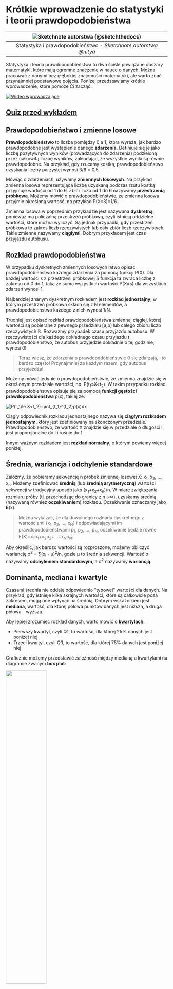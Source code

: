 <!--
CO_OP_TRANSLATOR_METADATA:
{
  "original_hash": "b706a07cfa87ba091cbb91e0aa775600",
  "translation_date": "2025-08-24T00:07:57+00:00",
  "source_file": "1-Introduction/04-stats-and-probability/README.md",
  "language_code": "pl"
}
-->
# Krótkie wprowadzenie do statystyki i teorii prawdopodobieństwa

|![ Sketchnote autorstwa [(@sketchthedocs)](https://sketchthedocs.dev) ](../../sketchnotes/04-Statistics-Probability.png)|
|:---:|
| Statystyka i prawdopodobieństwo - _Sketchnote autorstwa [@nitya](https://twitter.com/nitya)_ |

Statystyka i teoria prawdopodobieństwa to dwa ściśle powiązane obszary matematyki, które mają ogromne znaczenie w nauce o danych. Można pracować z danymi bez głębokiej znajomości matematyki, ale warto znać przynajmniej podstawowe pojęcia. Poniżej przedstawiamy krótkie wprowadzenie, które pomoże Ci zacząć.

[![Wideo wprowadzające](../../../../1-Introduction/04-stats-and-probability/images/video-prob-and-stats.png)](https://youtu.be/Z5Zy85g4Yjw)

## [Quiz przed wykładem](https://purple-hill-04aebfb03.1.azurestaticapps.net/quiz/6)

## Prawdopodobieństwo i zmienne losowe

**Prawdopodobieństwo** to liczba pomiędzy 0 a 1, która wyraża, jak bardzo prawdopodobne jest wystąpienie danego **zdarzenia**. Definiuje się je jako liczbę pozytywnych wyników (prowadzących do zdarzenia) podzieloną przez całkowitą liczbę wyników, zakładając, że wszystkie wyniki są równie prawdopodobne. Na przykład, gdy rzucamy kostką, prawdopodobieństwo uzyskania liczby parzystej wynosi 3/6 = 0,5.

Mówiąc o zdarzeniach, używamy **zmiennych losowych**. Na przykład zmienna losowa reprezentująca liczbę uzyskaną podczas rzutu kostką przyjmuje wartości od 1 do 6. Zbiór liczb od 1 do 6 nazywamy **przestrzenią próbkową**. Możemy mówić o prawdopodobieństwie, że zmienna losowa przyjmie określoną wartość, na przykład P(X=3)=1/6.

Zmienna losowa w poprzednim przykładzie jest nazywana **dyskretną**, ponieważ ma policzalną przestrzeń próbkową, czyli istnieją oddzielne wartości, które można wyliczyć. Są jednak przypadki, gdy przestrzeń próbkowa to zakres liczb rzeczywistych lub cały zbiór liczb rzeczywistych. Takie zmienne nazywamy **ciągłymi**. Dobrym przykładem jest czas przyjazdu autobusu.

## Rozkład prawdopodobieństwa

W przypadku dyskretnych zmiennych losowych łatwo opisać prawdopodobieństwo każdego zdarzenia za pomocą funkcji P(X). Dla każdej wartości *s* z przestrzeni próbkowej *S* funkcja ta zwraca liczbę z zakresu od 0 do 1, taką że suma wszystkich wartości P(X=s) dla wszystkich zdarzeń wynosi 1.

Najbardziej znanym dyskretnym rozkładem jest **rozkład jednostajny**, w którym przestrzeń próbkowa składa się z N elementów, a prawdopodobieństwo każdego z nich wynosi 1/N.

Trudniej jest opisać rozkład prawdopodobieństwa zmiennej ciągłej, której wartości są pobierane z pewnego przedziału [a,b] lub całego zbioru liczb rzeczywistych ℝ. Rozważmy przypadek czasu przyjazdu autobusu. W rzeczywistości dla każdego dokładnego czasu przyjazdu *t* prawdopodobieństwo, że autobus przyjedzie dokładnie o tej godzinie, wynosi 0!

> Teraz wiesz, że zdarzenia o prawdopodobieństwie 0 się zdarzają, i to bardzo często! Przynajmniej za każdym razem, gdy autobus przyjeżdża!

Możemy mówić jedynie o prawdopodobieństwie, że zmienna znajdzie się w określonym przedziale wartości, np. P(t<sub>1</sub>≤X<t<sub>2</sub>). W takim przypadku rozkład prawdopodobieństwa opisuje się za pomocą **funkcji gęstości prawdopodobieństwa** p(x), takiej że:

![P(t_1\le X<t_2)=\int_{t_1}^{t_2}p(x)dx](../../../../1-Introduction/04-stats-and-probability/images/probability-density.png)

Ciągły odpowiednik rozkładu jednostajnego nazywa się **ciągłym rozkładem jednostajnym**, który jest zdefiniowany na skończonym przedziale. Prawdopodobieństwo, że wartość X znajdzie się w przedziale o długości l, jest proporcjonalne do l i rośnie do 1.

Innym ważnym rozkładem jest **rozkład normalny**, o którym powiemy więcej poniżej.

## Średnia, wariancja i odchylenie standardowe

Załóżmy, że pobieramy sekwencję n próbek zmiennej losowej X: x<sub>1</sub>, x<sub>2</sub>, ..., x<sub>n</sub>. Możemy zdefiniować **średnią** (lub **średnią arytmetyczną**) wartości sekwencji w tradycyjny sposób jako (x<sub>1</sub>+x<sub>2</sub>+x<sub>n</sub>)/n. W miarę zwiększania rozmiaru próby (tj. przechodząc do granicy z n→∞), uzyskamy średnią (nazywaną również **oczekiwaniem**) rozkładu. Oczekiwanie oznaczamy jako **E**(x).

> Można wykazać, że dla dowolnego rozkładu dyskretnego z wartościami {x<sub>1</sub>, x<sub>2</sub>, ..., x<sub>N</sub>} i odpowiadającymi im prawdopodobieństwami p<sub>1</sub>, p<sub>2</sub>, ..., p<sub>N</sub>, oczekiwanie będzie równe E(X)=x<sub>1</sub>p<sub>1</sub>+x<sub>2</sub>p<sub>2</sub>+...+x<sub>N</sub>p<sub>N</sub>.

Aby określić, jak bardzo wartości są rozproszone, możemy obliczyć wariancję σ<sup>2</sup> = ∑(x<sub>i</sub> - μ)<sup>2</sup>/n, gdzie μ to średnia sekwencji. Wartość σ nazywamy **odchyleniem standardowym**, a σ<sup>2</sup> nazywamy **wariancją**.

## Dominanta, mediana i kwartyle

Czasami średnia nie oddaje odpowiednio "typowej" wartości dla danych. Na przykład, gdy istnieje kilka skrajnych wartości, które są całkowicie poza zakresem, mogą one wpłynąć na średnią. Dobrym wskaźnikiem jest **mediana**, wartość, dla której połowa punktów danych jest niższa, a druga połowa - wyższa.

Aby lepiej zrozumieć rozkład danych, warto mówić o **kwartylach**:

* Pierwszy kwartyl, czyli Q1, to wartość, dla której 25% danych jest poniżej niej
* Trzeci kwartyl, czyli Q3, to wartość, dla której 75% danych jest poniżej niej

Graficznie możemy przedstawić zależność między medianą a kwartylami na diagramie zwanym **box plot**:

<img src="images/boxplot_explanation.png" width="50%"/>

Tutaj obliczamy również **rozstęp międzykwartylowy** IQR=Q3-Q1 oraz tzw. **wartości odstające** - wartości, które znajdują się poza granicami [Q1-1.5*IQR,Q3+1.5*IQR].

Dla skończonego rozkładu zawierającego niewielką liczbę możliwych wartości dobrą "typową" wartością jest ta, która pojawia się najczęściej, czyli **dominanta**. Często stosuje się ją do danych kategorycznych, takich jak kolory. Rozważmy sytuację, gdy mamy dwie grupy ludzi - jedni zdecydowanie preferują czerwony, a inni niebieski. Jeśli zakodujemy kolory liczbami, średnia wartość ulubionego koloru znajdzie się gdzieś w spektrum pomarańczowo-zielonym, co nie wskazuje rzeczywistej preferencji żadnej z grup. Jednak dominanta będzie jednym z kolorów lub oboma kolorami, jeśli liczba osób głosujących na nie jest równa (w takim przypadku próbkę nazywamy **wielomodalną**).

## Dane rzeczywiste

Analizując dane z rzeczywistości, często nie są one zmiennymi losowymi w sensie, że nie przeprowadzamy eksperymentów z nieznanym wynikiem. Na przykład, rozważmy drużynę baseballową i ich dane fizyczne, takie jak wzrost, waga i wiek. Te liczby nie są dokładnie losowe, ale nadal możemy zastosować te same pojęcia matematyczne. Na przykład sekwencję wag ludzi można uznać za sekwencję wartości pobranych z pewnej zmiennej losowej. Poniżej znajduje się sekwencja wag rzeczywistych graczy baseballowych z [Major League Baseball](http://mlb.mlb.com/index.jsp), zaczerpnięta z [tego zestawu danych](http://wiki.stat.ucla.edu/socr/index.php/SOCR_Data_MLB_HeightsWeights) (dla wygody pokazano tylko pierwsze 20 wartości):

```
[180.0, 215.0, 210.0, 210.0, 188.0, 176.0, 209.0, 200.0, 231.0, 180.0, 188.0, 180.0, 185.0, 160.0, 180.0, 185.0, 197.0, 189.0, 185.0, 219.0]
```

> **Note**: Aby zobaczyć przykład pracy z tym zestawem danych, zajrzyj do [dołączonego notebooka](../../../../1-Introduction/04-stats-and-probability/notebook.ipynb). W tej lekcji znajduje się również wiele wyzwań, które możesz rozwiązać, dodając kod do tego notebooka. Jeśli nie wiesz, jak operować na danych, nie martw się - wrócimy do pracy z danymi w Pythonie później. Jeśli nie wiesz, jak uruchomić kod w Jupyter Notebook, zapoznaj się z [tym artykułem](https://soshnikov.com/education/how-to-execute-notebooks-from-github/).

Oto box plot pokazujący średnią, medianę i kwartyle dla naszych danych:

![Box plot wag](../../../../1-Introduction/04-stats-and-probability/images/weight-boxplot.png)

Ponieważ nasze dane zawierają informacje o różnych **rolach** graczy, możemy również stworzyć box plot według roli - pozwoli nam to zrozumieć, jak wartości parametrów różnią się w zależności od roli. Tym razem rozważymy wzrost:

![Box plot według roli](../../../../1-Introduction/04-stats-and-probability/images/boxplot_byrole.png)

Ten diagram sugeruje, że średni wzrost pierwszych bazowych jest wyższy niż wzrost drugich bazowych. Później w tej lekcji nauczymy się, jak bardziej formalnie testować tę hipotezę i jak wykazać, że nasze dane są statystycznie istotne, aby to pokazać.

> Pracując z danymi rzeczywistymi, zakładamy, że wszystkie punkty danych są próbkami pobranymi z pewnego rozkładu prawdopodobieństwa. To założenie pozwala nam stosować techniki uczenia maszynowego i budować działające modele predykcyjne.

Aby zobaczyć, jaki jest rozkład naszych danych, możemy narysować wykres zwany **histogramem**. Oś X zawiera liczbę różnych przedziałów wag (tzw. **koszyków**), a oś pionowa pokazuje liczbę przypadków, w których próbka zmiennej losowej znalazła się w danym przedziale.

![Histogram danych rzeczywistych](../../../../1-Introduction/04-stats-and-probability/images/weight-histogram.png)

Z tego histogramu widać, że wszystkie wartości są skoncentrowane wokół pewnej średniej wagi, a im dalej od tej wagi, tym mniej wartości tej wagi jest spotykanych. Innymi słowy, jest bardzo mało prawdopodobne, że waga gracza baseballowego będzie bardzo różna od średniej wagi. Wariancja wag pokazuje, w jakim stopniu wagi mogą różnić się od średniej.

> Jeśli weźmiemy wagi innych osób, nie z ligi baseballowej, rozkład prawdopodobnie będzie inny. Jednak kształt rozkładu pozostanie taki sam, ale średnia i wariancja się zmienią. Tak więc, jeśli nauczymy nasz model na graczach baseballowych, prawdopodobnie da błędne wyniki, gdy zostanie zastosowany do studentów uniwersytetu, ponieważ podstawowy rozkład jest inny.

## Rozkład normalny

Rozkład wag, który widzieliśmy powyżej, jest bardzo typowy, a wiele pomiarów z rzeczywistości podąża za tym samym typem rozkładu, ale z różnymi średnimi i wariancjami. Ten rozkład nazywa się **rozkładem normalnym** i odgrywa bardzo ważną rolę w statystyce.

Użycie rozkładu normalnego to właściwy sposób na generowanie losowych wag potencjalnych graczy baseballowych. Gdy znamy średnią wagę `mean` i odchylenie standardowe `std`, możemy wygenerować 1000 próbek wag w następujący sposób:
```python
samples = np.random.normal(mean,std,1000)
``` 

Jeśli narysujemy histogram wygenerowanych próbek, zobaczymy obraz bardzo podobny do tego pokazanego powyżej. A jeśli zwiększymy liczbę próbek i liczbę koszyków, możemy wygenerować obraz rozkładu normalnego, który jest bliższy ideałowi:

![Rozkład normalny ze średnią=0 i odchyleniem standardowym=1](../../../../1-Introduction/04-stats-and-probability/images/normal-histogram.png)

*Rozkład normalny ze średnią=0 i odchyleniem standardowym=1*

## Przedziały ufności

Mówiąc o wagach graczy baseballowych, zakładamy, że istnieje pewna **zmienna losowa W**, która odpowiada idealnemu rozkładowi prawdopodobieństwa wag wszystkich graczy baseballowych (tzw. **populacja**). Nasza sekwencja wag odpowiada podzbiorowi wszystkich graczy baseballowych, który nazywamy **próbką**. Interesujące pytanie brzmi: czy możemy poznać parametry rozkładu W, tj. średnią i wariancję populacji?

Najprostszą odpowiedzią byłoby obliczenie średniej i wariancji naszej próbki. Jednak może się zdarzyć, że nasza losowa próbka nie odzwierciedla dokładnie całej populacji. Dlatego warto mówić o **przedziale ufności**.
> **Przedział ufności** to oszacowanie prawdziwej średniej populacji na podstawie naszej próby, które jest dokładne z określonym prawdopodobieństwem (lub **poziomem ufności**).
Przypuśćmy, że mamy próbkę X<sub>1</sub>, ..., X<sub>n</sub> z naszej dystrybucji. Za każdym razem, gdy losujemy próbkę z naszej dystrybucji, otrzymujemy inną wartość średnią μ. W związku z tym μ można uznać za zmienną losową. **Przedział ufności** z ufnością p to para wartości (L<sub>p</sub>,R<sub>p</sub>), taka że **P**(L<sub>p</sub>≤μ≤R<sub>p</sub>) = p, czyli prawdopodobieństwo, że zmierzona wartość średnia znajdzie się w przedziale, wynosi p.

Nie będziemy tutaj szczegółowo omawiać, jak oblicza się te przedziały ufności. Więcej szczegółów można znaleźć [na Wikipedii](https://en.wikipedia.org/wiki/Confidence_interval). W skrócie, definiujemy rozkład obliczonej średniej próbki względem prawdziwej średniej populacji, który nazywa się **rozkładem Studenta**.

> **Ciekawostka**: Rozkład Studenta został nazwany na cześć matematyka Williama Sealy Gosseta, który opublikował swoje prace pod pseudonimem "Student". Pracował w browarze Guinness, a według jednej z wersji jego pracodawca nie chciał, aby opinia publiczna wiedziała, że używają testów statystycznych do oceny jakości surowców.

Jeśli chcemy oszacować średnią μ naszej populacji z ufnością p, musimy wziąć *(1-p)/2-ty percentyl* rozkładu Studenta A, który można znaleźć w tabelach lub obliczyć za pomocą wbudowanych funkcji w oprogramowaniu statystycznym (np. Python, R itp.). Wtedy przedział dla μ będzie dany przez X±A*D/√n, gdzie X to uzyskana średnia próbki, a D to odchylenie standardowe.

> **Uwaga**: Pomijamy również omówienie ważnego pojęcia [stopni swobody](https://en.wikipedia.org/wiki/Degrees_of_freedom_(statistics)), które jest istotne w kontekście rozkładu Studenta. Można sięgnąć po bardziej kompletne książki o statystyce, aby zgłębić ten temat.

Przykład obliczania przedziału ufności dla wagi i wzrostu znajduje się w [dołączonych notatnikach](../../../../1-Introduction/04-stats-and-probability/notebook.ipynb).

| p    | Średnia wagi |
|------|--------------|
| 0.85 | 201.73±0.94  |
| 0.90 | 201.73±1.08  |
| 0.95 | 201.73±1.28  |

Zauważ, że im wyższe prawdopodobieństwo ufności, tym szerszy przedział ufności.

## Testowanie hipotez

W naszym zbiorze danych o graczach baseballowych istnieją różne role graczy, które można podsumować poniżej (zobacz [dołączony notatnik](../../../../1-Introduction/04-stats-and-probability/notebook.ipynb), aby zobaczyć, jak można obliczyć tę tabelę):

| Rola              | Wzrost     | Waga       | Liczba |
|-------------------|------------|------------|--------|
| Catcher           | 72.723684  | 204.328947 | 76     |
| Designated_Hitter | 74.222222  | 220.888889 | 18     |
| First_Baseman     | 74.000000  | 213.109091 | 55     |
| Outfielder        | 73.010309  | 199.113402 | 194    |
| Relief_Pitcher    | 74.374603  | 203.517460 | 315    |
| Second_Baseman    | 71.362069  | 184.344828 | 58     |
| Shortstop         | 71.903846  | 182.923077 | 52     |
| Starting_Pitcher  | 74.719457  | 205.163636 | 221    |
| Third_Baseman     | 73.044444  | 200.955556 | 45     |

Możemy zauważyć, że średni wzrost pierwszych bazowych jest wyższy niż drugich bazowych. Możemy więc być skłonni stwierdzić, że **pierwsi bazowi są wyżsi niż drudzy bazowi**.

> To stwierdzenie nazywa się **hipotezą**, ponieważ nie wiemy, czy jest ono faktycznie prawdziwe.

Jednak nie zawsze jest oczywiste, czy możemy wyciągnąć taki wniosek. Z wcześniejszej dyskusji wiemy, że każda średnia ma związany z nią przedział ufności, a zatem ta różnica może być tylko błędem statystycznym. Potrzebujemy bardziej formalnego sposobu na przetestowanie naszej hipotezy.

Obliczmy przedziały ufności osobno dla wzrostu pierwszych i drugich bazowych:

| Ufność | Pierwsi bazowi | Drudzy bazowi |
|--------|----------------|---------------|
| 0.85   | 73.62..74.38   | 71.04..71.69  |
| 0.90   | 73.56..74.44   | 70.99..71.73  |
| 0.95   | 73.47..74.53   | 70.92..71.81  |

Widzimy, że przy żadnym poziomie ufności przedziały się nie nakładają. To dowodzi naszej hipotezy, że pierwsi bazowi są wyżsi niż drudzy bazowi.

Bardziej formalnie, problem, który rozwiązujemy, polega na sprawdzeniu, czy **dwa rozkłady prawdopodobieństwa są takie same**, lub przynajmniej mają te same parametry. W zależności od rozkładu musimy użyć różnych testów. Jeśli wiemy, że nasze rozkłady są normalne, możemy zastosować **[test t Studenta](https://en.wikipedia.org/wiki/Student%27s_t-test)**.

W teście t Studenta obliczamy tzw. **wartość t**, która wskazuje różnicę między średnimi, uwzględniając wariancję. Udowodniono, że wartość t podąża za **rozkładem Studenta**, co pozwala nam uzyskać wartość progową dla danego poziomu ufności **p** (można ją obliczyć lub znaleźć w tabelach numerycznych). Następnie porównujemy wartość t z tą wartością progową, aby zatwierdzić lub odrzucić hipotezę.

W Pythonie możemy użyć pakietu **SciPy**, który zawiera funkcję `ttest_ind` (oprócz wielu innych przydatnych funkcji statystycznych!). Funkcja ta oblicza wartość t za nas, a także wykonuje odwrotne wyszukiwanie wartości p ufności, dzięki czemu możemy po prostu spojrzeć na poziom ufności, aby wyciągnąć wnioski.

Na przykład nasze porównanie wzrostu pierwszych i drugich bazowych daje następujące wyniki: 
```python
from scipy.stats import ttest_ind

tval, pval = ttest_ind(df.loc[df['Role']=='First_Baseman',['Height']], df.loc[df['Role']=='Designated_Hitter',['Height']],equal_var=False)
print(f"T-value = {tval[0]:.2f}\nP-value: {pval[0]}")
```
```
T-value = 7.65
P-value: 9.137321189738925e-12
```
W naszym przypadku wartość p jest bardzo niska, co oznacza, że istnieją silne dowody na poparcie tezy, że pierwsi bazowi są wyżsi.

Istnieją również inne rodzaje hipotez, które możemy chcieć przetestować, na przykład:
* Udowodnienie, że dana próbka podąża za jakimś rozkładem. W naszym przypadku założyliśmy, że wzrosty są rozkładem normalnym, ale to wymaga formalnej weryfikacji statystycznej.
* Udowodnienie, że średnia wartość próbki odpowiada jakiejś z góry określonej wartości.
* Porównanie średnich kilku próbek (np. jaka jest różnica w poziomach szczęścia w różnych grupach wiekowych).

## Prawo wielkich liczb i twierdzenie o centralnym ograniczeniu

Jednym z powodów, dla których rozkład normalny jest tak ważny, jest tzw. **twierdzenie o centralnym ograniczeniu**. Przypuśćmy, że mamy dużą próbkę niezależnych wartości N X<sub>1</sub>, ..., X<sub>N</sub>, pobranych z dowolnego rozkładu o średniej μ i wariancji σ<sup>2</sup>. Wtedy, dla wystarczająco dużego N (innymi słowy, gdy N→∞), średnia Σ<sub>i</sub>X<sub>i</sub> będzie miała rozkład normalny, ze średnią μ i wariancją σ<sup>2</sup>/N.

> Innym sposobem interpretacji twierdzenia o centralnym ograniczeniu jest stwierdzenie, że niezależnie od rozkładu, gdy obliczasz średnią sumy dowolnych wartości zmiennych losowych, kończysz z rozkładem normalnym.

Z twierdzenia o centralnym ograniczeniu wynika również, że gdy N→∞, prawdopodobieństwo, że średnia próbki będzie równa μ, staje się 1. Jest to znane jako **prawo wielkich liczb**.

## Kowariancja i korelacja

Jednym z zadań Data Science jest znajdowanie relacji między danymi. Mówimy, że dwie sekwencje **korelują**, gdy wykazują podobne zachowanie w tym samym czasie, tj. albo rosną/spadają jednocześnie, albo jedna sekwencja rośnie, gdy druga spada i vice versa. Innymi słowy, wydaje się, że istnieje jakaś relacja między dwiema sekwencjami.

> Korelacja niekoniecznie wskazuje na związek przyczynowy między dwiema sekwencjami; czasami obie zmienne mogą zależeć od jakiejś zewnętrznej przyczyny, lub może to być czysty przypadek, że dwie sekwencje korelują. Jednak silna matematyczna korelacja jest dobrym wskaźnikiem, że dwie zmienne są jakoś powiązane.

Matematycznie głównym pojęciem, które pokazuje relację między dwiema zmiennymi losowymi, jest **kowariancja**, która jest obliczana w następujący sposób: Cov(X,Y) = **E**\[(X-**E**(X))(Y-**E**(Y))\]. Obliczamy odchylenie obu zmiennych od ich wartości średnich, a następnie iloczyn tych odchyleń. Jeśli obie zmienne odchylają się razem, iloczyn zawsze będzie wartością dodatnią, która doda się do dodatniej kowariancji. Jeśli obie zmienne odchylają się niesynchronicznie (tj. jedna spada poniżej średniej, gdy druga rośnie powyżej średniej), zawsze otrzymamy liczby ujemne, które dodadzą się do ujemnej kowariancji. Jeśli odchylenia nie są zależne, dodadzą się do wartości bliskiej zeru.

Wartość bezwzględna kowariancji nie mówi nam wiele o tym, jak duża jest korelacja, ponieważ zależy od wielkości rzeczywistych wartości. Aby ją znormalizować, możemy podzielić kowariancję przez odchylenie standardowe obu zmiennych, aby uzyskać **korelację**. Dobrą rzeczą jest to, że korelacja zawsze mieści się w zakresie [-1,1], gdzie 1 wskazuje na silną dodatnią korelację między wartościami, -1 - silną ujemną korelację, a 0 - brak korelacji (zmienne są niezależne).

**Przykład**: Możemy obliczyć korelację między wagą a wzrostem graczy baseballowych z wyżej wspomnianego zbioru danych:
```python
print(np.corrcoef(weights,heights))
```
W rezultacie otrzymujemy **macierz korelacji** podobną do tej:
```
array([[1.        , 0.52959196],
       [0.52959196, 1.        ]])
```

> Macierz korelacji C można obliczyć dla dowolnej liczby sekwencji wejściowych S<sub>1</sub>, ..., S<sub>n</sub>. Wartość C<sub>ij</sub> to korelacja między S<sub>i</sub> a S<sub>j</sub>, a elementy diagonalne zawsze wynoszą 1 (co jest również autokorelacją S<sub>i</sub>).

W naszym przypadku wartość 0.53 wskazuje, że istnieje pewna korelacja między wagą a wzrostem osoby. Możemy również wykonać wykres punktowy jednej wartości względem drugiej, aby zobaczyć relację wizualnie:

![Relacja między wagą a wzrostem](../../../../1-Introduction/04-stats-and-probability/images/weight-height-relationship.png)

> Więcej przykładów korelacji i kowariancji można znaleźć w [dołączonym notatniku](../../../../1-Introduction/04-stats-and-probability/notebook.ipynb).

## Podsumowanie

W tej sekcji nauczyliśmy się:

* podstawowych właściwości statystycznych danych, takich jak średnia, wariancja, moda i kwartyle
* różnych rozkładów zmiennych losowych, w tym rozkładu normalnego
* jak znaleźć korelację między różnymi właściwościami
* jak używać solidnego aparatu matematyki i statystyki do udowadniania hipotez
* jak obliczać przedziały ufności dla zmiennej losowej na podstawie próbki danych

Chociaż to zdecydowanie nie jest wyczerpująca lista tematów z zakresu prawdopodobieństwa i statystyki, powinna wystarczyć, aby dać Ci dobry start w tym kursie.

## 🚀 Wyzwanie

Użyj przykładowego kodu w notatniku, aby przetestować inne hipotezy:
1. Pierwsi bazowi są starsi niż drudzy bazowi
2. Pierwsi bazowi są wyżsi niż trzeci bazowi
3. Shortstopy są wyższe niż drudzy bazowi

## [Quiz po wykładzie](https://purple-hill-04aebfb03.1.azurestaticapps.net/quiz/7)

## Przegląd i samodzielna nauka

Prawdopodobieństwo i statystyka to tak szeroki temat, że zasługuje na osobny kurs. Jeśli chcesz zgłębić teorię, możesz kontynuować czytanie niektórych z poniższych książek:

1. [Carlos Fernandez-Granda](https://cims.nyu.edu/~cfgranda/) z New York University ma świetne notatki z wykładów [Probability and Statistics for Data Science](https://cims.nyu.edu/~cfgranda/pages/stuff/probability_stats_for_DS.pdf) (dostępne online)
1. [Peter and Andrew Bruce. Practical Statistics for Data Scientists.](https://www.oreilly.com/library/view/practical-statistics-for/9781491952955/) [[przykładowy kod w R](https://github.com/andrewgbruce/statistics-for-data-scientists)]. 
1. [James D. Miller. Statistics for Data Science](https://www.packtpub.com/product/statistics-for-data-science/9781788290678) [[przykładowy kod w R](https://github.com/PacktPublishing/Statistics-for-Data-Science)]

## Zadanie

[Małe badanie cukrzycy](assignment.md)

## Podziękowania

Ta lekcja została napisana z ♥️ przez [Dmitry Soshnikov](http://soshnikov.com)

**Zastrzeżenie**:  
Ten dokument został przetłumaczony za pomocą usługi tłumaczeniowej AI [Co-op Translator](https://github.com/Azure/co-op-translator). Chociaż dokładamy wszelkich starań, aby zapewnić precyzję, prosimy pamiętać, że automatyczne tłumaczenia mogą zawierać błędy lub nieścisłości. Oryginalny dokument w jego rodzimym języku powinien być uznawany za autorytatywne źródło. W przypadku informacji o kluczowym znaczeniu zaleca się skorzystanie z profesjonalnego tłumaczenia przez człowieka. Nie ponosimy odpowiedzialności za jakiekolwiek nieporozumienia lub błędne interpretacje wynikające z użycia tego tłumaczenia.